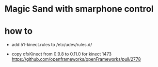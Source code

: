 # Magic Sand with smarphone control

# how to

- add 51-kinect.rules to /etc/udev/rules.d/

- copy ofxKinect from 0.9.8 to 0.11.0 for kinect 1473
https://github.com/openframeworks/openFrameworks/pull/2778
